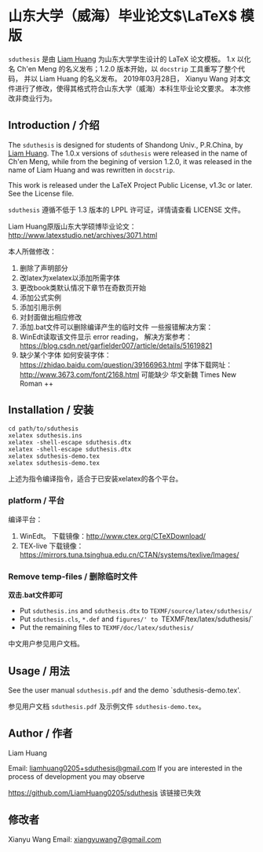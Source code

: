 
# 山东大学（威海）毕业论文$\LaTeX$ 模版


`sduthesis` 是由 [Liam Huang][liam-ctan] 为山东大学学生设计的 LaTeX 论文模板。
1.x 以化名 Ch'en Meng 的名义发布；1.2.0 版本开始，以 `docstrip` 工具重写了整个代码，
并以 Liam Huang 的名义发布。
2019年03月28日， Xianyu Wang 对本文件进行了修改，使得其格式符合山东大学（威海）本科生毕业论文要求。
本次修改非商业行为。

## Introduction / 介绍

The `sduthesis` is designed for students of Shandong Univ., P.R.China,
by [Liam Huang][liam-ctan]. The 1.0.x versions of `sduthesis` were
released in the name of Ch'en Meng, while from the begining of version 1.2.0,
it was released in the name of Liam Huang and was rewritten in `docstrip`.

This work is released under the LaTeX Project Public License, v1.3c or later.
See the License file.

`sduthesis` 遵循不低于 1.3 版本的 LPPL 许可证，详情请查看 LICENSE 文件。



Liam Huang原版山东大学硕博毕业论文： http://www.latexstudio.net/archives/3071.html



本人所做修改：
1. 删除了声明部分
2. 改latex为xelatex以添加所需字体
3. 更改book类默认情况下章节在奇数页开始
4. 添加公式实例
5. 添加引用示例
6. 对封面做出相应修改
7. 添加.bat文件可以删除编译产生的临时文件
一些报错解决方案：
1. WinEdt读取该文件显示 error reading， 解决方案参考：https://blog.csdn.net/garfielder007/article/details/51619821
2. 缺少某个字体 如何安装字体：https://zhidao.baidu.com/question/39166963.html
   字体下载网址： http://www.3673.com/font/2168.html  可能缺少 华文新魏 Times New Roman ++








## Installation / 安装

    cd path/to/sduthesis
    xelatex sduthesis.ins
    xelatex -shell-escape sduthesis.dtx
    xelatex -shell-escape sduthesis.dtx
    xelatex sduthesis-demo.tex
    xelatex sduthesis-demo.tex

上述为指令编译指令，适合于已安装xelatex的各个平台。
### platform / 平台
编译平台：
1. WinEdt。 下载镜像：http://www.ctex.org/CTeXDownload/
2. TEX-live 下载镜像： https://mirrors.tuna.tsinghua.edu.cn/CTAN/systems/texlive/Images/

### Remove temp-files / 删除临时文件

**双击.bat文件即可**

* Put `sduthesis.ins` and `sduthesis.dtx` to `TEXMF/source/latex/sduthesis/`
* Put `sduthesis.cls`, `*.def` and `figures/' to `TEXMF/tex/latex/sduthesis/`
* Put the remaining files to `TEXMF/doc/latex/sduthesis/`

中文用户参见用户文档。

## Usage / 用法

See the user manual `sduthesis.pdf` and the demo `sduthesis-demo.tex'.

参见用户文档 `sduthesis.pdf` 及示例文件 `sduthesis-demo.tex`。

## Author / 作者

Liam Huang

Email: liamhuang0205+sduthesis@gmail.com
If you are interested in the process of development you may observe

<https://github.com/LiamHuang0205/sduthesis> 该链接已失效

[liam-ctan]: http://www.ctan.org/author/huang-l

## 修改者
Xianyu Wang
Email: xiangyuwang7@gmail.com


